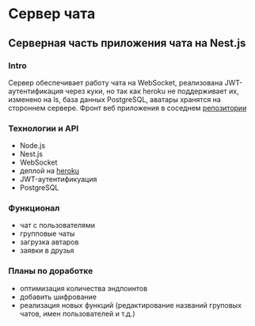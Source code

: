 # Сервер чата

## Серверная часть приложения чата на Nest.js

### Intro

Сервер обеспечивает работу чата на WebSocket, реализована JWT-аутентификация через куки, но так как heroku не поддерживает их, изменено на ls, база данных PostgreSQL, аватары хранятся на стороннем сервере.
Фронт веб приложения в соседнем [репозитории](https://github.com/rachkovartem/next.js-chat)

### Технологии и API

* Node.js
* Nest.js
* WebSocket
* деплой на [heroku](https://nestchat-server.herokuapp.com/)
* JWT-аутентификуация
* PostgreSQL

### Функционал

* чат с пользователями
* групповые чаты
* загрузка автаров
* заявки в друзья

### Планы по доработке

* оптимизация количества эндпоинтов
* добавить шифрование
* реализация новых функций (редактирование названий груповых чатов, имен пользователей и т.д.)
